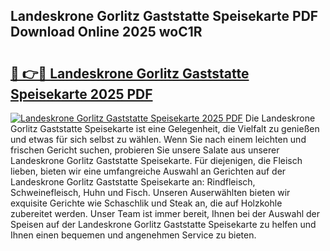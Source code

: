 ## Landeskrone Gorlitz Gaststatte Speisekarte PDF Download Online 2025 woC1R

# <h2><a href="http://gc9g8q.nevu.top/?p=Landeskrone+Gorlitz+Gaststatte+Speisekarte">🔗 👉🔴 Landeskrone Gorlitz Gaststatte Speisekarte 2025 PDF</a></h2>

[![Landeskrone Gorlitz Gaststatte Speisekarte 2025 PDF](https://i.imgur.com/dBaPXMq.png)](http://gc9g8q.nevu.top/?p=Landeskrone+Gorlitz+Gaststatte+Speisekarte)
Die Landeskrone Gorlitz Gaststatte Speisekarte ist eine Gelegenheit, die Vielfalt zu genießen und etwas für sich selbst zu wählen. Wenn Sie nach einem leichten und frischen Gericht suchen, probieren Sie unsere Salate aus unserer Landeskrone Gorlitz Gaststatte Speisekarte. Für diejenigen, die Fleisch lieben, bieten wir eine umfangreiche Auswahl an Gerichten auf der Landeskrone Gorlitz Gaststatte Speisekarte an: Rindfleisch, Schweinefleisch, Huhn und Fisch. Unseren Auserwählten bieten wir exquisite Gerichte wie Schaschlik und Steak an, die auf Holzkohle zubereitet werden. Unser Team ist immer bereit, Ihnen bei der Auswahl der Speisen auf der Landeskrone Gorlitz Gaststatte Speisekarte zu helfen und Ihnen einen bequemen und angenehmen Service zu bieten.

